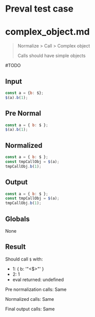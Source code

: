 # Preval test case

# complex_object.md

> Normalize > Call > Complex object
>
> Calls should have simple objects

#TODO

## Input

`````js filename=intro
const a = {b: $};
$(a).b(1);
`````

## Pre Normal

`````js filename=intro
const a = { b: $ };
$(a).b(1);
`````

## Normalized

`````js filename=intro
const a = { b: $ };
const tmpCallObj = $(a);
tmpCallObj.b(1);
`````

## Output

`````js filename=intro
const a = { b: $ };
const tmpCallObj = $(a);
tmpCallObj.b(1);
`````

## Globals

None

## Result

Should call `$` with:
 - 1: { b: '"<$>"' }
 - 2: 1
 - eval returned: undefined

Pre normalization calls: Same

Normalized calls: Same

Final output calls: Same

